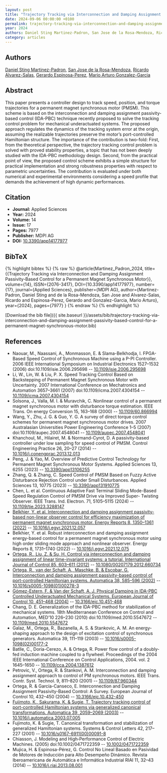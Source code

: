 ```yaml
---
layout: post
title: "Trajectory Tracking via Interconnection and Damping Assignment Passivity-Based Control for a Permanent Magnet Synchronous Motor"
date: 2024-09-06 00:00:00 +0100
permalink: trajectory-tracking-via-interconnection-and-damping-assignment-passivity-based-control-for-a-permanent-magnet-synchronous-motor
year: 2024
authors: Daniel Sting Martinez-Padron, San Jose de la Rosa-Mendoza, Ricardo Alvarez-Salas, Gerardo Espinosa-Perez, Mario Arturo Gonzalez-Garcia
category: articles
---
```

 
## Authors
[Daniel Sting Martinez-Padron](authors/daniel-sting-martinez-padron), [San Jose de la Rosa-Mendoza](authors/san-jose-de-la-rosa-mendoza), [Ricardo Alvarez-Salas](authors/ricardo-alvarez-salas), [Gerardo Espinosa-Perez](authors/gerardo-espinosa-perez), [Mario Arturo Gonzalez-Garcia](authors/mario-arturo-gonzalez-garcia)
 
## Abstract
This paper presents a controller design to track speed, position, and torque trajectories for a permanent magnet synchronous motor (PMSM). This scheme is based on the interconnection and damping assignment passivity-based control (IDA-PBC) technique recently proposed to solve the tracking control problem for mechanical underactuated systems. The proposed approach regulates the dynamics of the tracking system error at the origin, assuming the realizable trajectories preserve the motor’s port-controlled Hamiltonian structure. The importance of the contribution is two-fold: First, from the theoretical perspective, the trajectory tracking control problem is solved with proved stability properties, a topic that has not been deeply studied with the IDA-PBC methodology design. Second, from the practical point of view, the proposed control scheme exhibits a simple structure for practical implementation and strong robustness properties with respect to parametric uncertainties. The contribution is evaluated under both numerical and experimental environments considering a speed profile that demands the achievement of high dynamic performances.
 
## Citation
- **Journal:** Applied Sciences
- **Year:** 2024
- **Volume:** 14
- **Issue:** 17
- **Pages:** 7977
- **Publisher:** MDPI AG
- **DOI:** [10.3390/app14177977](https://doi.org/10.3390/app14177977)
 
## BibTeX
{% highlight bibtex %}
{% raw %}
@article{Martinez_Padron_2024,
  title={{Trajectory Tracking via Interconnection and Damping Assignment Passivity-Based Control for a Permanent Magnet Synchronous Motor}},
  volume={14},
  ISSN={2076-3417},
  DOI={10.3390/app14177977},
  number={17},
  journal={Applied Sciences},
  publisher={MDPI AG},
  author={Martinez-Padron, Daniel Sting and de la Rosa-Mendoza, San Jose and Alvarez-Salas, Ricardo and Espinosa-Perez, Gerardo and Gonzalez-Garcia, Mario Arturo},
  year={2024},
  pages={7977}
}
{% endraw %}
{% endhighlight %}
 
[Download the bib file]({{ site.baseurl }}/assets/bib/trajectory-tracking-via-interconnection-and-damping-assignment-passivity-based-control-for-a-permanent-magnet-synchronous-motor.bib)
 
## References
- Naouar, M., Naassani, A., Monmasson, E. & Slama-Belkhodja, I. FPGA-Based Speed Control of Synchronous Machine using a P-PI Controller. 2006 IEEE International Symposium on Industrial Electronics 1527–1532 (2006) doi:10.1109/isie.2006.295698 -- [10.1109/isie.2006.295698](https://doi.org/10.1109/isie.2006.295698)
- Li, W., Lin, W. & Liu, P. X. Speed Tracking Control Based on Backstepping of Permanent Magnet Synchronous Motor with Uncertainty. 2007 International Conference on Mechatronics and Automation 3657–3661 (2007) doi:10.1109/icma.2007.4304154 -- [10.1109/icma.2007.4304154](https://doi.org/10.1109/icma.2007.4304154)
- Solsona, J., Valla, M. I. & Muravchik, C. Nonlinear control of a permanent magnet synchronous motor with disturbance torque estimation. IEEE Trans. On energy Conversion 15, 163–168 (2000) -- [10.1109/60.866994](https://doi.org/10.1109/60.866994)
- Wang, Y., Zhu, J. G. & Guo, Y. G. A survey of direct torque control schemes for permanent magnet synchronous motor drives. 2007 Australasian Universities Power Engineering Conference 1–5 (2007) doi:10.1109/aupec.2007.4548041 -- [10.1109/aupec.2007.4548041](https://doi.org/10.1109/aupec.2007.4548041)
- Khanchoul, M., Hilairet, M. & Normand-Cyrot, D. A passivity-based controller under low sampling for speed control of PMSM. Control Engineering Practice 26, 20–27 (2014) -- [10.1016/j.conengprac.2013.12.013](https://doi.org/10.1016/j.conengprac.2013.12.013)
- Peng, J. & Yao, M. Overview of Predictive Control Technology for Permanent Magnet Synchronous Motor Systems. Applied Sciences 13, 6255 (2023) -- [10.3390/app13106255](https://doi.org/10.3390/app13106255)
- Zhang, Q. & Zhang, C. Speed Control of PMSM Based on Fuzzy Active Disturbance Rejection Control under Small Disturbances. Applied Sciences 13, 10775 (2023) -- [10.3390/app131910775](https://doi.org/10.3390/app131910775)
- Chen, L. et al. Continuous Adaptive Fast Terminal Sliding Mode-Based Speed Regulation Control of PMSM Drive via Improved Super- Twisting Observer. IEEE Trans. Ind. Electron. 71, 5105–5115 (2024) -- [10.1109/tie.2023.3288147](https://doi.org/10.1109/tie.2023.3288147)
- [Belkhier, Y. et al. Interconnection and damping assignment passivity-based non-linear observer control for efficiency maximization of permanent magnet synchronous motor. Energy Reports 8, 1350–1361 (2022)](interconnection-and-damping-assignment-passivity-based-non-linear-observer-control-for-efficiency-maximization-of-permanent-magnet-synchronous-motor) -- [10.1016/j.egyr.2021.12.057](https://doi.org/10.1016/j.egyr.2021.12.057)
- Belkhier, Y. et al. Robust interconnection and damping assignment energy-based control for a permanent magnet synchronous motor using high order sliding mode approach and nonlinear observer. Energy Reports 8, 1731–1740 (2022) -- [10.1016/j.egyr.2021.12.075](https://doi.org/10.1016/j.egyr.2021.12.075)
- [Ortega, R., Liu, Z. & Su, H. Control via interconnection and damping assignment of linear time-invariant systems: a tutorial. International Journal of Control 85, 603–611 (2012)](control-via-interconnection-and-damping-assignment-of-linear-time-invariant-systems-a-tutorial) -- [10.1080/00207179.2012.660734](https://doi.org/10.1080/00207179.2012.660734)
- [Ortega, R., van der Schaft, A., Maschke, B. & Escobar, G. Interconnection and damping assignment passivity-based control of port-controlled Hamiltonian systems. Automatica 38, 585–596 (2002)](interconnection-and-damping-assignment-passivity-based-control-of-port-controlled-hamiltonian-systems) -- [10.1016/s0005-1098(01)00278-3](https://doi.org/10.1016/s0005-1098(01)00278-3)
- [Gómez-Estern, F. & Van der Schaft, A. J. Physical Damping in IDA-PBC Controlled Underactuated Mechanical Systems. European Journal of Control 10, 451–468 (2004)](physical-damping-in-ida-pbc-controlled-underactuated-mechanical-systems) -- [10.3166/ejc.10.451-468](https://doi.org/10.3166/ejc.10.451-468)
- Chang, D. E. Generalization of the IDA-PBC method for stabilization of mechanical systems. 18th Mediterranean Conference on Control and Automation, MED’10 226–230 (2010) doi:10.1109/med.2010.5547672 -- [10.1109/med.2010.5547672](https://doi.org/10.1109/med.2010.5547672)
- Galaz, M., Ortega, R., Bazanella, A. S. & Stankovic, A. M. An energy-shaping approach to the design of excitation control of synchronous generators. Automatica 39, 111–119 (2003) -- [10.1016/s0005-1098(02)00177-2](https://doi.org/10.1016/s0005-1098(02)00177-2)
- Batlle, C., Doria-Cerezo, A. & Ortega, R. Power flow control of a doubly-fed induction machine coupled to a flywheel. Proceedings of the 2004 IEEE International Conference on Control Applications, 2004. vol. 2 1645–1650 -- [10.1109/cca.2004.1387612](https://doi.org/10.1109/cca.2004.1387612)
- Petrovic, V., Ortega, R. & Stankovi, A. M. Interconnection and damping assignment approach to control of PM synchronous motors. IEEE Trans. Contr. Syst. Technol. 9, 811–820 (2001) -- [10.1109/87.960344](https://doi.org/10.1109/87.960344)
- Ortega, R. & García-Canseco, E. Interconnection and Damping Assignment Passivity-Based Control: A Survey. European Journal of Control 10, 432–450 (2004) -- [10.3166/ejc.10.432-450](https://doi.org/10.3166/ejc.10.432-450)
- [Fujimoto, K., Sakurama, K. & Sugie, T. Trajectory tracking control of port-controlled Hamiltonian systems via generalized canonical transformations. Automatica 39, 2059–2069 (2003)](trajectory-tracking-control-of-port-controlled-hamiltonian-systems-via-generalized-canonical-transformations) -- [10.1016/j.automatica.2003.07.005](https://doi.org/10.1016/j.automatica.2003.07.005)
- Fujimoto, K. & Sugie, T. Canonical transformation and stabilization of generalized Hamiltonian systems. Systems &amp; Control Letters 42, 217–227 (2001) -- [10.1016/s0167-6911(00)00091-8](https://doi.org/10.1016/s0167-6911(00)00091-8)
- Chiasson, J. Modeling and High‐Performance Control of Electric Machines. (2005) doi:10.1002/0471722359 -- [10.1002/0471722359](https://doi.org/10.1002/0471722359)
- Mujica, H. & Espinosa-Pérez, G. Control No Lineal Basado en Pasividad de Motores de Inducción para Alto Desempeño Dinámico. Revista Iberoamericana de Automática e Informática Industrial RIAI 11, 32–43 (2014) -- [10.1016/j.riai.2013.08.001](https://doi.org/10.1016/j.riai.2013.08.001)

